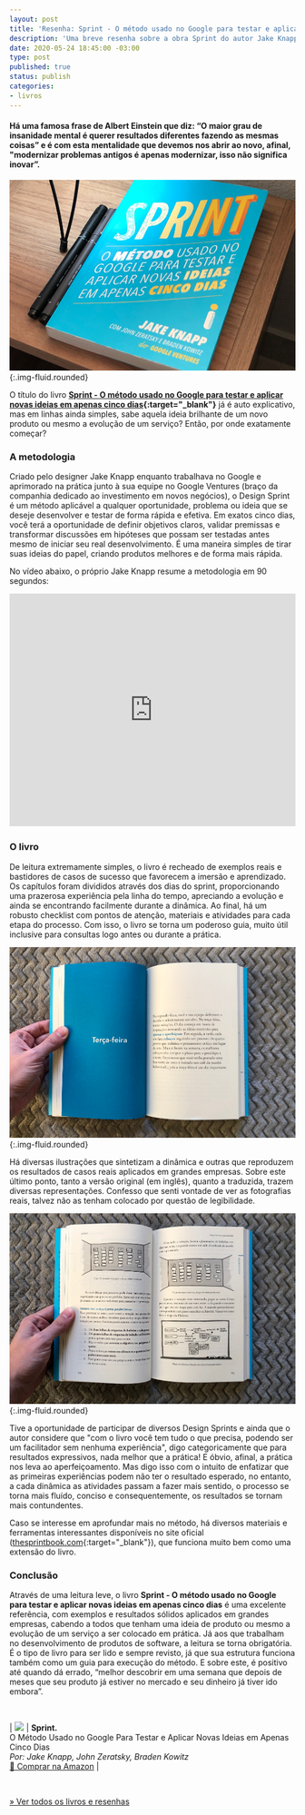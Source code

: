 ```yaml
---
layout: post
title: 'Resenha: Sprint - O método usado no Google para testar e aplicar novas ideias em apenas cinco dias (livro)'
description: 'Uma breve resenha sobre a obra Sprint do autor Jake Knapp. Publicado por Thiago Nascimento.'
date: 2020-05-24 18:45:00 -03:00
type: post
published: true
status: publish
categories:
- livros
---
```


#### Há uma famosa frase de Albert Einstein que diz: “O maior grau de insanidade mental é querer resultados diferentes fazendo as mesmas coisas” e é com esta mentalidade que devemos nos abrir ao novo, afinal, "modernizar problemas antigos é apenas modernizar, isso não significa inovar”.

![Livro Sprint colocado sobre uma cabeceira de madeira e duas canetas ao lado](/assets/imgs/livro-sprint/livro-sprint-capa.jpg){:.img-fluid.rounded}

O título do livro **[Sprint - O método usado no Google para testar e aplicar novas ideias em apenas cinco dias](https://amzn.to/2LRY6jv){:target="_blank"}** já é auto explicativo, mas em linhas ainda simples, sabe aquela ideia brilhante de um novo produto ou mesmo a evolução de um serviço? Então, por onde exatamente começar?

### A metodologia

Criado pelo designer Jake Knapp enquanto trabalhava no Google e aprimorado na prática junto à sua equipe no Google Ventures (braço da companhia dedicado ao investimento em novos negócios), o Design Sprint é um método aplicável a qualquer oportunidade, problema ou ideia que se deseje  desenvolver e testar de forma rápida e efetiva. Em exatos cinco dias, você terá a oportunidade de definir objetivos claros, validar premissas e transformar discussões em hipóteses que possam ser testadas antes mesmo de iniciar seu real desenvolvimento. É uma maneira simples de tirar suas ideias do papel, criando produtos melhores e de forma mais rápida.

No vídeo abaixo, o próprio Jake Knapp resume a metodologia em 90 segundos:

<iframe width="100%" height="410" src="https://www.youtube.com/embed/Z9DTEnoDyPk" frameborder="0" allow="accelerometer; autoplay; encrypted-media; gyroscope; picture-in-picture" allowfullscreen></iframe>
<br>

### O livro

De leitura extremamente simples, o livro é recheado de exemplos reais e bastidores de casos de sucesso que favorecem a imersão e aprendizado. Os capítulos foram divididos através dos dias do sprint, proporcionando uma prazerosa experiência pela linha do tempo,  apreciando a evolução e ainda se encontrando facilmente durante a dinâmica. Ao final, há um robusto checklist com pontos de atenção, materiais e atividades para cada etapa do processo. Com isso, o livro se torna um poderoso guia, muito útil inclusive para consultas logo antes ou durante a prática.

![Livro Sprint aberto ao meio, com uma página à esquerda toda em azul e escrito no centro terça-feira, mostrando o título do capítulo e à direita um resumo do que será abordado](/assets/imgs/livro-sprint/livro-sprint-capitulos.jpg){:.img-fluid.rounded}

Há diversas ilustrações que sintetizam a dinâmica e outras que reproduzem os resultados de casos reais aplicados em grandes empresas. Sobre este último ponto, tanto a versão original (em inglês), quanto a traduzida, trazem diversas representações. Confesso que senti vontade de ver as fotografias reais, talvez não as tenham colocado por questão de legibilidade.

![Livro Sprint aberto ao meio, mostrando diversas ilustrações representando os resultados das dinâmicas aplicadas](/assets/imgs/livro-sprint/livro-sprint-quadros.jpg){:.img-fluid.rounded}

Tive a oportunidade de participar de diversos Design Sprints e ainda que o autor considere que "com o livro você tem tudo o que precisa, podendo ser um facilitador sem nenhuma experiência", digo categoricamente que para resultados expressivos, nada melhor que a prática! E óbvio, afinal, a prática nos leva ao aperfeiçoamento. Mas digo isso com o intuito de enfatizar que as primeiras experiências podem não ter o resultado esperado, no entanto, a cada dinâmica as atividades passam a fazer mais sentido, o processo se torna mais fluído, conciso e consequentemente, os resultados se tornam mais contundentes.

Caso se interesse em aprofundar mais no método, há diversos materiais e ferramentas interessantes disponíveis no site oficial ([thesprintbook.com](https://www.thesprintbook.com/){:target="_blank"}), que funciona muito bem como uma extensão do livro.

### Conclusão

Através de uma leitura leve, o livro **Sprint - O método usado no Google para testar e aplicar novas ideias em apenas cinco dias** é uma excelente referência, com exemplos e resultados sólidos aplicados em grandes empresas, cabendo a todos que tenham uma ideia de produto ou mesmo a evolução de um serviço a ser colocado em prática. Já aos que trabalham no desenvolvimento de produtos de software, a leitura se torna obrigatória. É o tipo de livro para ser lido e sempre revisto, já que sua estrutura funciona também como um guia para execução do método. E sobre este, é positivo até quando dá errado, “melhor descobrir em uma semana que depois de meses que seu produto já estiver no mercado e seu dinheiro já tiver ido embora”. 

<br>

| <a target="_blank"  href="https://www.amazon.com.br/gp/product/8551001523/ref=as_li_tl?ie=UTF8&camp=1789&creative=9325&creativeASIN=8551001523&linkCode=am2&tag=thiagonasc-20&linkId=3af0c3d47023d1da948cf8401174f924"><img border="0" src="//ws-na.amazon-adsystem.com/widgets/q?_encoding=UTF8&MarketPlace=BR&ASIN=8551001523&ServiceVersion=20070822&ID=AsinImage&WS=1&Format=_SL160_&tag=thiagonasc-20" ></a><img src="//ir-br.amazon-adsystem.com/e/ir?t=thiagonasc-20&l=am2&o=33&a=8551001523" width="1" height="1" border="0" alt="" style="border:none !important; margin:0px !important;" /> | **Sprint.**<br>O Método Usado no Google Para Testar e Aplicar Novas Ideias em Apenas Cinco Dias<br>*Por: Jake Knapp, John Zeratsky, Braden Kowitz* <br> <a target="_blank" href="https://www.amazon.com.br/gp/product/8551001523/ref=as_li_tl?ie=UTF8&camp=1789&creative=9325&creativeASIN=8551001523&linkCode=as2&tag=thiagonasc-20&linkId=d35a62c65bd24e83f5aaf5c402e7498f">🛒 Comprar na Amazon</a> |

<br>

[» Ver todos os livros e resenhas](/livros)